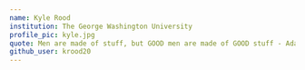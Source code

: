 ```yaml
---
name: Kyle Rood
institution: The George Washington University
profile_pic: kyle.jpg
quote: Men are made of stuff, but GOOD men are made of GOOD stuff - Adam Jacobs
github_user: krood20
---
```

